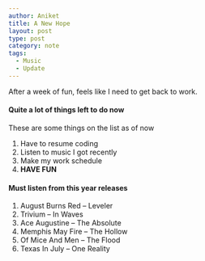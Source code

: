 ```yaml
---
author: Aniket
title: A New Hope
layout: post
type: post
category: note
tags:
  - Music
  - Update
---
```

After a week of fun, feels like I need to get back to work.

#### Quite a lot of things left to do now

These are some things on the list as of now

1.  Have to resume coding
2.  Listen to music I got recently
3.  Make my work schedule
4.  **HAVE FUN**

#### Must listen from this year releases

1. August Burns Red – Leveler
2. Trivium – In Waves
3. Ace Augustine – The Absolute
4. Memphis May Fire – The Hollow
5. Of Mice And Men – The Flood
6. Texas In July – One Reality